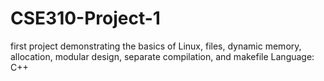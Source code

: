 # CSE310-Project-1
first project demonstrating the basics of Linux, files, dynamic memory, allocation, modular design, separate compilation, and makefile
Language: C++
